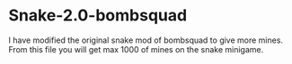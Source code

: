 # Snake-2.0-bombsquad
I have modified the original snake mod of bombsquad to give more mines. From this file you will get max 1000 of mines on the snake minigame.
